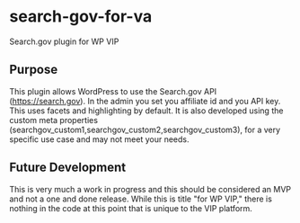 # search-gov-for-va
Search.gov plugin for WP VIP
## Purpose
This plugin allows WordPress to use the Search.gov API (https://search.gov). In the admin you set you affiliate id and you API key. This uses facets and highlighting by default. It is also developed using the custom meta properties (searchgov_custom1,searchgov_custom2,searchgov_custom3), for a very specific use case and may not meet your needs. 
## Future Development
This is very much a work in progress and this should be considered an MVP and not a one and done release. While this is title "for WP VIP," there is nothing in the code at this point that is unique to the VIP platform.
